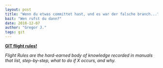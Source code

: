 ```yaml
---
layout: post
title: "Wenn du etwas committet hast, und es war der falsche branch..."
bait: "Wen rufst du dann?"
date: 2018-12-07
author: "Gregor J."
tags: git
---
```


[**GIT flight rules!**](https://github.com/k88hudson/git-flight-rules/blob/master/README.md)

_Flight Rules are the hard-earned body of knowledge recorded in manuals that list, step-by-step, what to do if X occurs, and why._
